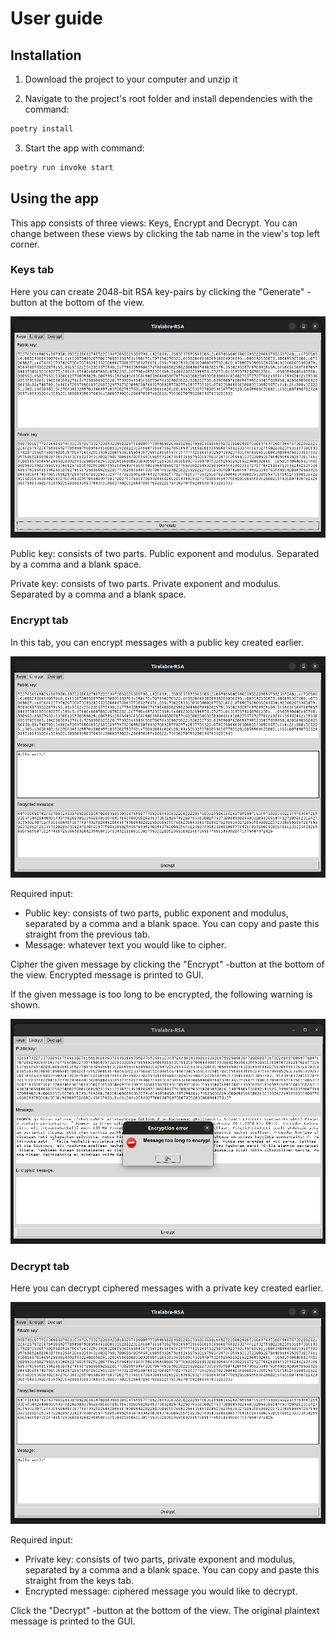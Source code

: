 # User guide

## Installation

1. Download the project to your computer and unzip it

2. Navigate to the project's root folder and install dependencies with the command:

```bash
poetry install
```

3. Start the app with command:

```bash
poetry run invoke start
```

## Using the app

This app consists of three views: Keys, Encrypt and Decrypt. You can change between these views by clicking the tab name in the view's top left corner.

### Keys tab

Here you can create 2048-bit RSA key-pairs by clicking the "Generate" -button at the bottom of the view.

![keys](https://github.com/jhakkari/tiralabra-RSA/blob/master/documentation/pictures/keys_view.png)

Public key: consists of two parts. Public exponent and modulus. Separated by a comma and a blank space.

Private key: consists of two parts. Private exponent and modulus. Separated by a comma and a blank space.

### Encrypt tab

In this tab, you can encrypt messages with a public key created earlier.

![encrypt](https://github.com/jhakkari/tiralabra-RSA/blob/master/documentation/pictures/encrypt_view.png)

Required input: 
- Public key: consists of two parts, public exponent and modulus, separated by a comma and a blank space. You can copy and paste this straight from the previous tab.
- Message: whatever text you would like to cipher.

Cipher the given message by clicking the "Encrypt" -button at the bottom of the view. Encrypted message is printed to GUI.

If the given message is too long to be encrypted, the following warning is shown.

![warning](https://github.com/jhakkari/tiralabra-RSA/blob/master/documentation/pictures/encrypt_view_error.png)

### Decrypt tab

Here you can decrypt ciphered messages with a private key created earlier.

![decrypt](https://github.com/jhakkari/tiralabra-RSA/blob/master/documentation/pictures/decrypt_view.png)

Required input:
- Private key: consists of two parts, private exponent and modulus, separated by a comma and a blank space. You can copy and paste this straight from the keys tab.
- Encrypted message: ciphered message you would like to decrypt.

Click the "Decrypt" -button at the bottom of the view. The original plaintext message is printed to the GUI.
